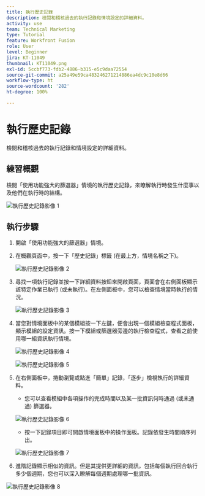```yaml
---
title: 執行歷史記錄
description: 檢閱和稽核過去的執行記錄和情境設定的詳細資料。
activity: use
team: Technical Marketing
type: Tutorial
feature: Workfront Fusion
role: User
level: Beginner
jira: KT-11049
thumbnail: KT11049.png
exl-id: 5ccbf773-fdb2-4886-b315-e5c9daa72554
source-git-commit: a25a49e59ca483246271214886ea4dc9c10e8d66
workflow-type: ht
source-wordcount: '282'
ht-degree: 100%

---
```


# 執行歷史記錄

檢閱和稽核過去的執行記錄和情境設定的詳細資料。

## 練習概觀

檢閱「使用功能強大的篩選器」情境的執行歷史記錄，來瞭解執行時發生什麼事以及他們在執行時的結構。

![執行歷史記錄影像 1](../12-exercises/assets/execution-history-walkthrough-1.png)

## 執行步驟

1. 開啟「使用功能強大的篩選器」情境。
1. 在概觀頁面中，按一下「歷史記錄」標籤 (在最上方，情境名稱之下)。

   ![執行歷史記錄影像 2](../12-exercises/assets/execution-history-walkthrough-2.png)

1. 尋找一項執行記錄並按一下詳細資料按鈕來開啟頁面，頁面會在右側面板顯示該特定作業已執行 (或未執行)。在左側面板中，您可以檢查情境當時執行的情況。

   ![執行歷史記錄影像 3](../12-exercises/assets/execution-history-walkthrough-3.png)

1. 當您對情境面板中的某個模組按一下左鍵，便會出現一個模組檢查程式面板，顯示模組的設定資訊。按一下模組或篩選器旁邊的執行檢查程式，查看之前使用哪一組資訊執行情境。

   ![執行歷史記錄影像 4](../12-exercises/assets/execution-history-walkthrough-4.png)

   ![執行歷史記錄影像 5](../12-exercises/assets/execution-history-walkthrough-5.png)


1. 在右側面板中，捲動瀏覽或點進「簡單」記錄，「逐步」檢視執行的詳細資料。

   + 您可以查看模組中各項操作的完成時間以及某一批資訊何時通過 (或未通過) 篩選器。

   ![執行歷史記錄影像 6](../12-exercises/assets/execution-history-walkthrough-6.png)

   + 按一下記錄項目即可開啟情境面板中的操作面板。記錄依發生時間順序列出。


   ![執行歷史記錄影像 7](../12-exercises/assets/execution-history-walkthrough-7.png)


1. 進階記錄顯示相似的資訊。但是其提供更詳細的資訊，包括每個執行回合執行多少個週期，您也可以深入瞭解每個週期處理哪一批資訊。

![執行歷史記錄影像 8](../12-exercises/assets/execution-history-walkthrough-8.png)
